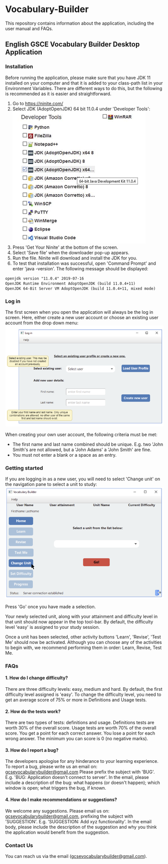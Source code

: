 # Vocabulary-Builder
This repository contains information about the application, including the user manual and FAQs.

## English GSCE Vocabulary Builder Desktop Application

### Installation

Before running the application, please make sure that you have JDK 11 installed on your computer 
and that it is added to your class-path list in your Environment Variables. 
There are different ways to do this, but the following is recommended as it is easier and straightforward. 

1) Go to https://ninite.com/
2) Select JDK (AdoptOpenJDK) 64 bit 11.0.4 under 'Developer Tools': 
![JDK image](images/jdk_ninite.png)
3) Press 'Get Your Ninite' at the bottom of the screen. 
4) Select 'Save file' when the downloader pop-up appears.
5) Run the file. Ninite will download and install the JDK for you.
6) To test that installation was successful, open 'Command Prompt' and enter 'java -version'. The following message should be displayed: 
````
openjdk version "11.0.4" 2019-07-16
OpenJDK Runtime Environment AdoptOpenJDK (build 11.0.4+11)
OpenJDK 64-Bit Server VM AdoptOpenJDK (build 11.0.4+11, mixed mode)
````

### Log in

The first screen when you open the application will always be the log in screen. Here, either create a new user 
account or choose an existing user account from the drop down menu: 
![log in](images/log-in.PNG)

When creating your own user account, the following
criteria must be met: 

* The first name and last name combined should be unique. E.g. two 'John Smith's are not allowed, but a 'John Adams'
a 'John Smith' are fine.
* You must not enter a blank or a space as an entry. 

### Getting started

If you are logging in as a new user, you will need to select 'Change unit' on the navigation pane to select a unit to study:
![unit image](images/change-unit.PNG)

Press 'Go' once you have made a selection. 

Your newly selected unit, along with your attainment and difficulty level in that unit should now appear in the top tool-bar. By default, the difficulty level 'easy' is assigned to your study session.

Once a unit has been selected, other activity buttons 'Learn', 'Revise', 'Test Me' should now be activated. 
Although you can choose any of the activities to begin with, we recommend performing them in order: Learn, Revise, Test Me. 

### FAQs

#### 1. How do I change difficulty? 

There are three difficulty levels: easy, medium and hard. By default, the first difficulty level assigned is 'easy'. To          change the difficulty level, you need to get an average score of 75% or more in Definitions and Usage tests. 

#### 2. How do the tests work? 

There are two types of tests: definitions and usage. Definitions tests are worth 30% of the overall score. Usage tests are worth 70% of the overall score.
You get a point for each correct answer. You lose a point for each wrong answer. The minimum you can score is 0 (no negative marks).

#### 3. How do I report a bug? 

The developers apologise for any hinderance to your learning experience. To report a bug, please write us an email on:
gcsevocabularybuilder@gmail.com
Please prefix the subject with 'BUG'. E.g. 'BUG: Application doesn't connect to server'. In the email, please include a description of the bug: what happens (or doesn't happen); which window is open; what triggers the bug, if known.

#### 4. How do I make recommendations or suggestions? 

We welcome any suggestions. Please email us on:
gcsevocabularybuilder@gmail.com, prefixing the subject with 'SUGGESTION'. E.g. 'SUGGESTION: Add xyz functionality'. In the email body, please include the description of the suggestion and why you think the application would benefit from the suggestion. 


### Contact Us 

You can reach us via the email (gcsevocabularybuilder@gmail.com). 
